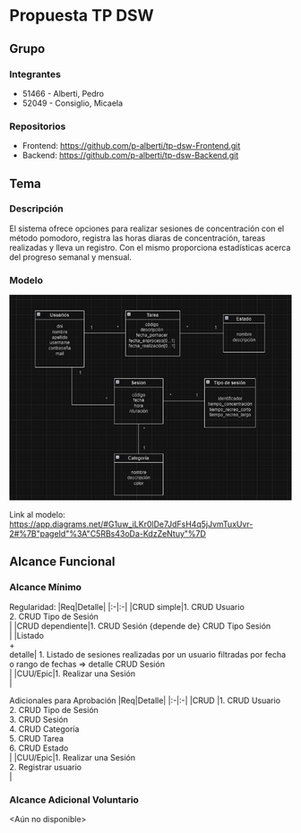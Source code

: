 # Propuesta TP DSW

## Grupo
### Integrantes
* 51466 - Alberti, Pedro
* 52049 - Consiglio, Micaela

### Repositorios
* Frontend: https://github.com/p-alberti/tp-dsw-Frontend.git
* Backend: https://github.com/p-alberti/tp-dsw-Backend.git

## Tema
### Descripción
El sistema ofrece opciones para realizar sesiones de concentración con el método pomodoro, registra las horas diaras de concentración, tareas realizadas y lleva un registro. Con el mismo proporciona estadísticas acerca del progreso semanal y mensual.

### Modelo
![Modelo del Dominio](https://github.com/p-alberti/tp-dsw/blob/main/imgs/Modelo%20del%20Dominio.png)

Link al modelo: https://app.diagrams.net/#G1uw_iLKr0lDe7JdFsH4q5jJvmTuxUvr-2#%7B"pageId"%3A"C5RBs43oDa-KdzZeNtuy"%7D

## Alcance Funcional 

### Alcance Mínimo

Regularidad:
|Req|Detalle|
|:-|:-|
|CRUD simple|1. CRUD Usuario<br>2. CRUD Tipo de Sesión<br>|
|CRUD dependiente|1. CRUD Sesión {depende de} CRUD Tipo Sesión<br>|
|Listado<br>+<br>detalle| 1. Listado de sesiones realizadas por un usuario filtradas por fecha o rango de fechas => detalle CRUD Sesión<br>|
|CUU/Epic|1. Realizar una Sesión<br>|


Adicionales para Aprobación
|Req|Detalle|
|:-|:-|
|CRUD |1. CRUD Usuario<br>2. CRUD Tipo de Sesión<br>3. CRUD Sesión<br>4. CRUD Categoría<br>5. CRUD Tarea<br>6. CRUD Estado<br>|
|CUU/Epic|1. Realizar una Sesión<br>2. Registrar usuario<br>|


### Alcance Adicional Voluntario

 <Aún no disponible>


